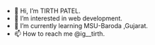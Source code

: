 - 👋 Hi, I’m TIRTH PATEL.
- 👀 I’m interested in web development.
- 🌱 I’m currently learning MSU-Baroda ,Gujarat.
- 📫 How to reach me @ig__tirth.

<!---
igtirth/igtirth is a ✨ special ✨ repository because its `README.md` (this file) appears on your GitHub profile.
You can click the Preview link to take a look at your changes.
--->
